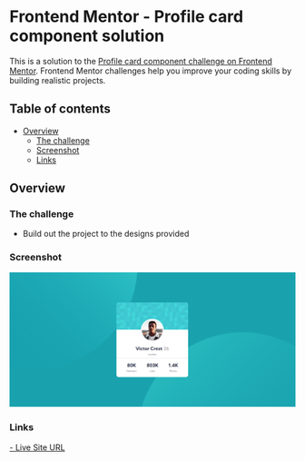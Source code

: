 # Frontend Mentor - Profile card component solution

This is a solution to the [Profile card component challenge on Frontend Mentor](https://www.frontendmentor.io/challenges/profile-card-component-cfArpWshJ). Frontend Mentor challenges help you improve your coding skills by building realistic projects. 

## Table of contents

- [Overview](#overview)
  - [The challenge](#the-challenge)
  - [Screenshot](#screenshot)
  - [Links](#links)


## Overview

### The challenge

- Build out the project to the designs provided

### Screenshot

![](./profile-card-component.png)


### Links

[- Live Site URL](https://git-0r.github.io/fem_profile-card-component/)
